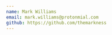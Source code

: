 ```yaml
---
name: Mark Williams
email: mark.williams@protonmial.com
github: https://github.com/themarkness
---
```

